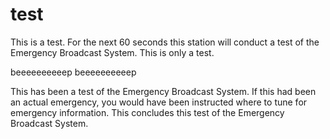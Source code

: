 test
====

This is a test.  For the next 60 seconds this station will conduct a
test of the Emergency Broadcast System.  This is only a test.

beeeeeeeeeep beeeeeeeeeep 

This has been a test of the Emergency Broadcast System.  If this had
been an actual emergency, you would have been instructed where to
tune for emergency information.  This concludes this test of the
Emergency Broadcast System.

